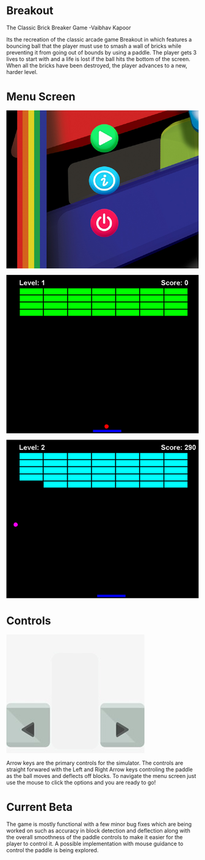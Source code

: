 #
# Breakout

The Classic Brick Breaker Game -Vaibhav Kapoor

Its the recreation of the classic arcade game Breakout in which features a bouncing ball that the player must use to smash a wall of bricks while preventing it from going out of bounds by using a paddle. The player gets 3 lives to start with and a life is lost if the ball hits the bottom of the screen. When all the bricks have been destroyed, the player advances to a new, harder level.

# Menu Screen

![MenuScreen](/Screenshots/MenuScreen.png)

![Level 1](/Screenshots/InGame1.png)

![Level 2](/Screenshots/InGame2.png)

# Controls

![Contol Keys](/Screenshots/Controls.png?display=inline-block) 

Arrow keys are the primary controls for the simulator. The controls are straight forwared with the Left and Right Arrow keys controling the paddle as the ball moves and deflects off blocks. To navigate the menu screen just use the mouse to click the options and you are ready to go!

# Current Beta

The game is mostly functional with a few minor bug fixes which are being worked on such as accuracy in block detection and deflection along with the overall smoothness of the paddle controls to make it easier for the player to control it. A possible implementation with mouse guidance to control the paddle is being explored.

